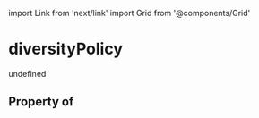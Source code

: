 import Link from 'next/link'
import Grid from '@components/Grid'

# diversityPolicy

undefined

## Property of



